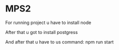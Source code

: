 # MPS2
For running project u have to install node

After that u got to install postgress

And after that u have to us command: npm run start
